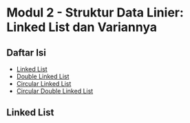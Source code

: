 # Modul 2 - Struktur Data Linier: Linked List dan Variannya

## **Daftar Isi**

- [Linked List](#linked-list)
- [Double Linked List](#double-linked-list)
- [Circular Linked List](#circular-linked-list)
- [Circular Double Linked List](#circular-double-linked-list)

## **Linked List**
